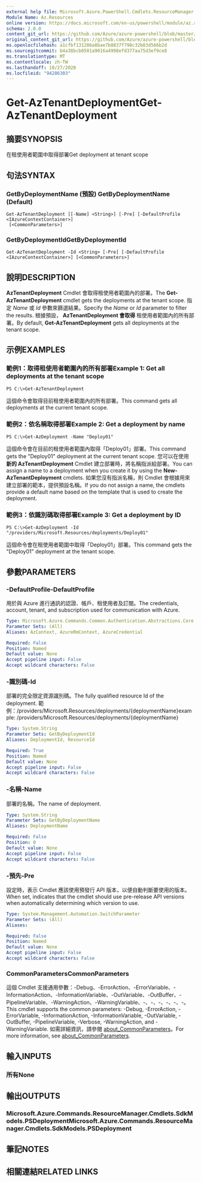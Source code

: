 ```yaml
---
external help file: Microsoft.Azure.PowerShell.Cmdlets.ResourceManager.dll-Help.xml
Module Name: Az.Resources
online version: https://docs.microsoft.com/en-us/powershell/module/az.resources/get-aztenantdeployment
schema: 2.0.0
content_git_url: https://github.com/Azure/azure-powershell/blob/master/src/Resources/Resources/help/Get-AzTenantDeployment.md
original_content_git_url: https://github.com/Azure/azure-powershell/blob/master/src/Resources/Resources/help/Get-AzTenantDeployment.md
ms.openlocfilehash: a1cfbf131286a8bae7b8837f798c32b83d566b2d
ms.sourcegitcommit: b4a38bcb0501a9016a4998efd377aa75d3ef9ce8
ms.translationtype: MT
ms.contentlocale: zh-TW
ms.lasthandoff: 10/27/2020
ms.locfileid: "94286303"
---
```

# <span data-ttu-id="29567-101">Get-AzTenantDeployment</span><span class="sxs-lookup"><span data-stu-id="29567-101">Get-AzTenantDeployment</span></span>

## <span data-ttu-id="29567-102">摘要</span><span class="sxs-lookup"><span data-stu-id="29567-102">SYNOPSIS</span></span>
<span data-ttu-id="29567-103">在租使用者範圍中取得部署</span><span class="sxs-lookup"><span data-stu-id="29567-103">Get deployment at tenant scope</span></span>

## <span data-ttu-id="29567-104">句法</span><span class="sxs-lookup"><span data-stu-id="29567-104">SYNTAX</span></span>

### <span data-ttu-id="29567-105">GetByDeploymentName (預設) </span><span class="sxs-lookup"><span data-stu-id="29567-105">GetByDeploymentName (Default)</span></span>
```
Get-AzTenantDeployment [[-Name] <String>] [-Pre] [-DefaultProfile <IAzureContextContainer>]
 [<CommonParameters>]
```

### <span data-ttu-id="29567-106">GetByDeploymentId</span><span class="sxs-lookup"><span data-stu-id="29567-106">GetByDeploymentId</span></span>
```
Get-AzTenantDeployment -Id <String> [-Pre] [-DefaultProfile <IAzureContextContainer>] [<CommonParameters>]
```

## <span data-ttu-id="29567-107">說明</span><span class="sxs-lookup"><span data-stu-id="29567-107">DESCRIPTION</span></span>
<span data-ttu-id="29567-108">**AzTenantDeployment** Cmdlet 會取得租使用者範圍內的部署。</span><span class="sxs-lookup"><span data-stu-id="29567-108">The **Get-AzTenantDeployment** cmdlet gets the deployments at the tenant scope.</span></span>
<span data-ttu-id="29567-109">指定 *Name* 或 *Id* 參數來篩選結果。</span><span class="sxs-lookup"><span data-stu-id="29567-109">Specify the *Name* or *Id* parameter to filter the results.</span></span>
<span data-ttu-id="29567-110">根據預設， **AzTenantDeployment 會取得** 租使用者範圍內的所有部署。</span><span class="sxs-lookup"><span data-stu-id="29567-110">By default, **Get-AzTenantDeployment** gets all deployments at the tenant scope.</span></span>

## <span data-ttu-id="29567-111">示例</span><span class="sxs-lookup"><span data-stu-id="29567-111">EXAMPLES</span></span>

### <span data-ttu-id="29567-112">範例1：取得租使用者範圍內的所有部署</span><span class="sxs-lookup"><span data-stu-id="29567-112">Example 1: Get all deployments at the tenant scope</span></span>
```
PS C:\>Get-AzTenantDeployment
```

<span data-ttu-id="29567-113">這個命令會取得目前租使用者範圍內的所有部署。</span><span class="sxs-lookup"><span data-stu-id="29567-113">This command gets all deployments at the current tenant scope.</span></span>

### <span data-ttu-id="29567-114">範例2：依名稱取得部署</span><span class="sxs-lookup"><span data-stu-id="29567-114">Example 2: Get a deployment by name</span></span>
```
PS C:\>Get-AzDeployment -Name "Deploy01"
```

<span data-ttu-id="29567-115">這個命令會在目前的租使用者範圍內取得「Deploy01」部署。</span><span class="sxs-lookup"><span data-stu-id="29567-115">This command gets the "Deploy01" deployment at the current tenant scope.</span></span>
<span data-ttu-id="29567-116">您可以在使用 **新的 AzTenantDeployment** Cmdlet 建立部署時，將名稱指派給部署。</span><span class="sxs-lookup"><span data-stu-id="29567-116">You can assign a name to a deployment when you create it by using the **New-AzTenantDeployment** cmdlets.</span></span>
<span data-ttu-id="29567-117">如果您沒有指派名稱，則 Cmdlet 會根據用來建立部署的範本，提供預設名稱。</span><span class="sxs-lookup"><span data-stu-id="29567-117">If you do not assign a name, the cmdlets provide a default name based on the template that is used to create the deployment.</span></span>

### <span data-ttu-id="29567-118">範例3：依識別碼取得部署</span><span class="sxs-lookup"><span data-stu-id="29567-118">Example 3: Get a deployment by ID</span></span>
```
PS C:\>Get-AzDeployment -Id "/providers/Microsoft.Resources/deployments/Deploy01"
```

<span data-ttu-id="29567-119">這個命令會在租使用者範圍中取得「Deploy01」部署。</span><span class="sxs-lookup"><span data-stu-id="29567-119">This command gets the "Deploy01" deployment at the tenant scope.</span></span>

## <span data-ttu-id="29567-120">參數</span><span class="sxs-lookup"><span data-stu-id="29567-120">PARAMETERS</span></span>

### <span data-ttu-id="29567-121">-DefaultProfile</span><span class="sxs-lookup"><span data-stu-id="29567-121">-DefaultProfile</span></span>
<span data-ttu-id="29567-122">用於與 Azure 進行通訊的認證、帳戶、租使用者及訂閱。</span><span class="sxs-lookup"><span data-stu-id="29567-122">The credentials, account, tenant, and subscription used for communication with Azure.</span></span>

```yaml
Type: Microsoft.Azure.Commands.Common.Authentication.Abstractions.Core.IAzureContextContainer
Parameter Sets: (All)
Aliases: AzContext, AzureRmContext, AzureCredential

Required: False
Position: Named
Default value: None
Accept pipeline input: False
Accept wildcard characters: False
```

### <span data-ttu-id="29567-123">-識別碼</span><span class="sxs-lookup"><span data-stu-id="29567-123">-Id</span></span>
<span data-ttu-id="29567-124">部署的完全限定資源識別碼。</span><span class="sxs-lookup"><span data-stu-id="29567-124">The fully qualified resource Id of the deployment.</span></span>
<span data-ttu-id="29567-125">範例：/providers/Microsoft.Resources/deployments/{deploymentName}</span><span class="sxs-lookup"><span data-stu-id="29567-125">example: /providers/Microsoft.Resources/deployments/{deploymentName}</span></span>

```yaml
Type: System.String
Parameter Sets: GetByDeploymentId
Aliases: DeploymentId, ResourceId

Required: True
Position: Named
Default value: None
Accept pipeline input: False
Accept wildcard characters: False
```

### <span data-ttu-id="29567-126">-名稱</span><span class="sxs-lookup"><span data-stu-id="29567-126">-Name</span></span>
<span data-ttu-id="29567-127">部署的名稱。</span><span class="sxs-lookup"><span data-stu-id="29567-127">The name of deployment.</span></span>

```yaml
Type: System.String
Parameter Sets: GetByDeploymentName
Aliases: DeploymentName

Required: False
Position: 0
Default value: None
Accept pipeline input: False
Accept wildcard characters: False
```

### <span data-ttu-id="29567-128">-預先</span><span class="sxs-lookup"><span data-stu-id="29567-128">-Pre</span></span>
<span data-ttu-id="29567-129">設定時，表示 Cmdlet 應該使用預發行 API 版本，以便自動判斷要使用的版本。</span><span class="sxs-lookup"><span data-stu-id="29567-129">When set, indicates that the cmdlet should use pre-release API versions when automatically determining which version to use.</span></span>

```yaml
Type: System.Management.Automation.SwitchParameter
Parameter Sets: (All)
Aliases:

Required: False
Position: Named
Default value: None
Accept pipeline input: False
Accept wildcard characters: False
```

### <span data-ttu-id="29567-130">CommonParameters</span><span class="sxs-lookup"><span data-stu-id="29567-130">CommonParameters</span></span>
<span data-ttu-id="29567-131">這個 Cmdlet 支援通用參數：-Debug、-ErrorAction、-ErrorVariable、-InformationAction、-InformationVariable、-OutVariable、-OutBuffer、-PipelineVariable、-WarningAction、-WarningVariable、-、-、-、-、-、-。</span><span class="sxs-lookup"><span data-stu-id="29567-131">This cmdlet supports the common parameters: -Debug, -ErrorAction, -ErrorVariable, -InformationAction, -InformationVariable, -OutVariable, -OutBuffer, -PipelineVariable, -Verbose, -WarningAction, and -WarningVariable.</span></span> <span data-ttu-id="29567-132">如需詳細資訊，請參閱 [about_CommonParameters](http://go.microsoft.com/fwlink/?LinkID=113216)。</span><span class="sxs-lookup"><span data-stu-id="29567-132">For more information, see [about_CommonParameters](http://go.microsoft.com/fwlink/?LinkID=113216).</span></span>

## <span data-ttu-id="29567-133">輸入</span><span class="sxs-lookup"><span data-stu-id="29567-133">INPUTS</span></span>

### <span data-ttu-id="29567-134">所有</span><span class="sxs-lookup"><span data-stu-id="29567-134">None</span></span>

## <span data-ttu-id="29567-135">輸出</span><span class="sxs-lookup"><span data-stu-id="29567-135">OUTPUTS</span></span>

### <span data-ttu-id="29567-136">Microsoft.Azure.Commands.ResourceManager.Cmdlets.SdkModels.PSDeployment</span><span class="sxs-lookup"><span data-stu-id="29567-136">Microsoft.Azure.Commands.ResourceManager.Cmdlets.SdkModels.PSDeployment</span></span>

## <span data-ttu-id="29567-137">筆記</span><span class="sxs-lookup"><span data-stu-id="29567-137">NOTES</span></span>

## <span data-ttu-id="29567-138">相關連結</span><span class="sxs-lookup"><span data-stu-id="29567-138">RELATED LINKS</span></span>
